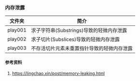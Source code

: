### 内存泄露

|文件夹|简介|
|---|---|
|play001|求子字符串(Substrings)导致的轻微内存泄露|
|play002|求子切片(Subslices)导致的轻微内存泄露|
|play003|不存活切片元素未重置指针导致的轻微内存泄露|

#### 参考资料
1. https://lingchao.xin/post/memory-leaking.html